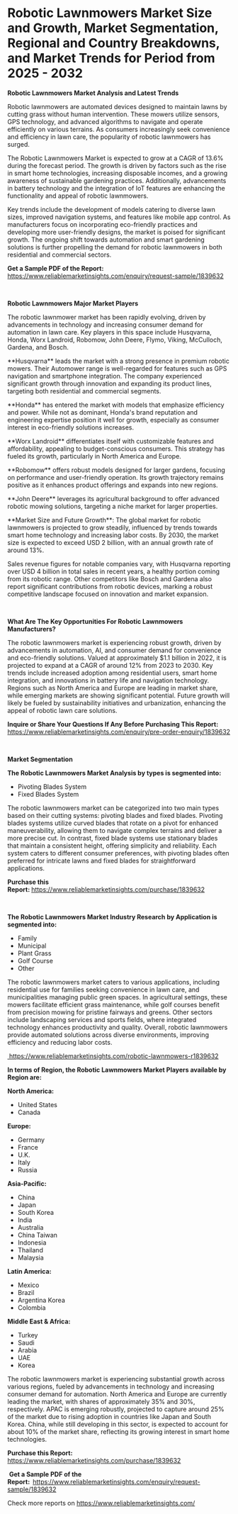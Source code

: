 <p><h1>Robotic Lawnmowers Market Size and Growth, Market Segmentation, Regional and Country Breakdowns, and Market Trends for Period from 2025 -  2032</h1></p><p><strong>Robotic Lawnmowers Market Analysis and Latest Trends</strong></p>
<p><p>Robotic lawnmowers are automated devices designed to maintain lawns by cutting grass without human intervention. These mowers utilize sensors, GPS technology, and advanced algorithms to navigate and operate efficiently on various terrains. As consumers increasingly seek convenience and efficiency in lawn care, the popularity of robotic lawnmowers has surged.</p><p>The Robotic Lawnmowers Market is expected to grow at a CAGR of 13.6% during the forecast period. The growth is driven by factors such as the rise in smart home technologies, increasing disposable incomes, and a growing awareness of sustainable gardening practices. Additionally, advancements in battery technology and the integration of IoT features are enhancing the functionality and appeal of robotic lawnmowers. </p><p>Key trends include the development of models catering to diverse lawn sizes, improved navigation systems, and features like mobile app control. As manufacturers focus on incorporating eco-friendly practices and developing more user-friendly designs, the market is poised for significant growth. The ongoing shift towards automation and smart gardening solutions is further propelling the demand for robotic lawnmowers in both residential and commercial sectors.</p></p>
<p><strong>Get a Sample PDF of the Report:&nbsp;</strong> <a href="https://www.reliablemarketinsights.com/enquiry/request-sample/1839632?utm_campaign=2444&utm_medium=2&utm_source=Github&utm_content=ia&utm_term=28022025&utm_id=robotic-lawnmowers">https://www.reliablemarketinsights.com/enquiry/request-sample/1839632</a></p>
<p>&nbsp;</p>
<p><strong>Robotic Lawnmowers Major Market Players</strong></p>
<p><p>The robotic lawnmower market has been rapidly evolving, driven by advancements in technology and increasing consumer demand for automation in lawn care. Key players in this space include Husqvarna, Honda, Worx Landroid, Robomow, John Deere, Flymo, Viking, McCulloch, Gardena, and Bosch.</p><p>**Husqvarna** leads the market with a strong presence in premium robotic mowers. Their Automower range is well-regarded for features such as GPS navigation and smartphone integration. The company experienced significant growth through innovation and expanding its product lines, targeting both residential and commercial segments.</p><p>**Honda** has entered the market with models that emphasize efficiency and power. While not as dominant, Honda's brand reputation and engineering expertise position it well for growth, especially as consumer interest in eco-friendly solutions increases.</p><p>**Worx Landroid** differentiates itself with customizable features and affordability, appealing to budget-conscious consumers. This strategy has fueled its growth, particularly in North America and Europe.</p><p>**Robomow** offers robust models designed for larger gardens, focusing on performance and user-friendly operation. Its growth trajectory remains positive as it enhances product offerings and expands into new regions.</p><p>**John Deere** leverages its agricultural background to offer advanced robotic mowing solutions, targeting a niche market for larger properties. </p><p>**Market Size and Future Growth**: The global market for robotic lawnmowers is projected to grow steadily, influenced by trends towards smart home technology and increasing labor costs. By 2030, the market size is expected to exceed USD 2 billion, with an annual growth rate of around 13%.</p><p>Sales revenue figures for notable companies vary, with Husqvarna reporting over USD 4 billion in total sales in recent years, a healthy portion coming from its robotic range. Other competitors like Bosch and Gardena also report significant contributions from robotic devices, marking a robust competitive landscape focused on innovation and market expansion.</p></p>
<p>&nbsp;</p>
<p><strong>What Are The Key Opportunities For Robotic Lawnmowers Manufacturers?</strong></p>
<p><p>The robotic lawnmowers market is experiencing robust growth, driven by advancements in automation, AI, and consumer demand for convenience and eco-friendly solutions. Valued at approximately $1.1 billion in 2022, it is projected to expand at a CAGR of around 12% from 2023 to 2030. Key trends include increased adoption among residential users, smart home integration, and innovations in battery life and navigation technology. Regions such as North America and Europe are leading in market share, while emerging markets are showing significant potential. Future growth will likely be fueled by sustainability initiatives and urbanization, enhancing the appeal of robotic lawn care solutions.</p></p>
<p><strong>Inquire or Share Your Questions If Any Before Purchasing This Report:</strong> <a href="https://www.reliablemarketinsights.com/enquiry/pre-order-enquiry/1839632?utm_campaign=2444&utm_medium=2&utm_source=Github&utm_content=ia&utm_term=28022025&utm_id=robotic-lawnmowers">https://www.reliablemarketinsights.com/enquiry/pre-order-enquiry/1839632</a></p>
<p>&nbsp;</p>
<p><strong>Market Segmentation</strong></p>
<p><strong>The Robotic Lawnmowers Market Analysis by types is segmented into:</strong></p>
<p><ul><li>Pivoting Blades System</li><li>Fixed Blades System</li></ul></p>
<p><p>The robotic lawnmowers market can be categorized into two main types based on their cutting systems: pivoting blades and fixed blades. Pivoting blades systems utilize curved blades that rotate on a pivot for enhanced maneuverability, allowing them to navigate complex terrains and deliver a more precise cut. In contrast, fixed blade systems use stationary blades that maintain a consistent height, offering simplicity and reliability. Each system caters to different consumer preferences, with pivoting blades often preferred for intricate lawns and fixed blades for straightforward applications.</p></p>
<p><strong>Purchase this Report:&nbsp;</strong><a href="https://www.reliablemarketinsights.com/purchase/1839632?utm_campaign=2444&utm_medium=2&utm_source=Github&utm_content=ia&utm_term=28022025&utm_id=robotic-lawnmowers">https://www.reliablemarketinsights.com/purchase/1839632</a></p>
<p>&nbsp;</p>
<p><strong>The Robotic Lawnmowers Market Industry Research by Application is segmented into:</strong></p>
<p><ul><li>Family</li><li>Municipal</li><li>Plant Grass</li><li>Golf Course</li><li>Other</li></ul></p>
<p><p>The robotic lawnmowers market caters to various applications, including residential use for families seeking convenience in lawn care, and municipalities managing public green spaces. In agricultural settings, these mowers facilitate efficient grass maintenance, while golf courses benefit from precision mowing for pristine fairways and greens. Other sectors include landscaping services and sports fields, where integrated technology enhances productivity and quality. Overall, robotic lawnmowers provide automated solutions across diverse environments, improving efficiency and reducing labor costs.</p></p>
<p><a href="https://www.reliablemarketinsights.com/robotic-lawnmowers-r1839632?utm_campaign=2444&utm_medium=2&utm_source=Github&utm_content=ia&utm_term=28022025&utm_id=robotic-lawnmowers">&nbsp;https://www.reliablemarketinsights.com/robotic-lawnmowers-r1839632</a></p>
<p><strong>In terms of Region, the Robotic Lawnmowers Market Players available by Region are:</strong></p>
<p>
    <p> <strong> North America: </strong>
        <ul>
            <li>United States</li>
            <li>Canada</li>
        </ul>
        </p> 
    <p> <strong> Europe: </strong>
        <ul>
            <li>Germany</li>
            <li>France</li>
            <li>U.K.</li>
            <li>Italy</li>
            <li>Russia</li>
        </ul>
        </p> 
    <p> <strong> Asia-Pacific: </strong>
        <ul>
            <li>China</li>
            <li>Japan</li>
            <li>South Korea</li>
            <li>India</li>
            <li>Australia</li>
            <li>China Taiwan</li>
            <li>Indonesia</li>
            <li>Thailand</li>
            <li>Malaysia</li>
        </ul>
        </p> 
    <p> <strong> Latin America: </strong>
        <ul>
            <li>Mexico</li>
            <li>Brazil</li>
            <li>Argentina Korea</li>
            <li>Colombia</li>
        </ul>
        </p> 
    <p> <strong> Middle East & Africa: </strong>
        <ul>
            <li>Turkey</li>
            <li>Saudi</li>
            <li>Arabia</li>
            <li>UAE</li>
            <li>Korea</li>
        </ul>
    </p>
    </p>
<p><p>The robotic lawnmowers market is experiencing substantial growth across various regions, fueled by advancements in technology and increasing consumer demand for automation. North America and Europe are currently leading the market, with shares of approximately 35% and 30%, respectively. APAC is emerging robustly, projected to capture around 25% of the market due to rising adoption in countries like Japan and South Korea. China, while still developing in this sector, is expected to account for about 10% of the market share, reflecting its growing interest in smart home technologies.</p></p>
<p><strong>Purchase this Report: </strong><a href="https://www.reliablemarketinsights.com/purchase/1839632?utm_campaign=2444&utm_medium=2&utm_source=Github&utm_content=ia&utm_term=28022025&utm_id=robotic-lawnmowers">https://www.reliablemarketinsights.com/purchase/1839632</a></p>
<p>&nbsp;<strong>Get a Sample PDF of the Report:&nbsp;&nbsp;</strong><a href="https://www.reliablemarketinsights.com/enquiry/request-sample/1839632?utm_campaign=2444&utm_medium=2&utm_source=Github&utm_content=ia&utm_term=28022025&utm_id=robotic-lawnmowers">https://www.reliablemarketinsights.com/enquiry/request-sample/1839632</a></p>
<p><strong></strong></p>
<p>Check more reports on <a href="https://www.reliablemarketinsights.com/?utm_campaign=2444&utm_medium=2&utm_source=Github&utm_content=ia&utm_term=28022025&utm_id=robotic-lawnmowers">https://www.reliablemarketinsights.com/</a></p>